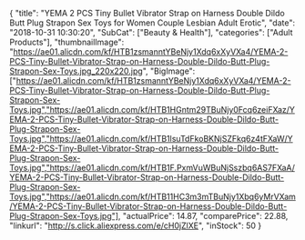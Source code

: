 {
	"title": "YEMA 2 PCS Tiny Bullet Vibrator Strap on Harness Double Dildo Butt Plug Strapon Sex Toys for Women Couple Lesbian Adult Erotic",
	"date": "2018-10-31 10:30:20",
	"SubCat": ["Beauty & Health"],
	"categories": ["Adult Products"],
	"thumbnailImage": "https://ae01.alicdn.com/kf/HTB1zsmanntYBeNjy1Xdq6xXyVXa4/YEMA-2-PCS-Tiny-Bullet-Vibrator-Strap-on-Harness-Double-Dildo-Butt-Plug-Strapon-Sex-Toys.jpg_220x220.jpg",
	"BigImage": ["https://ae01.alicdn.com/kf/HTB1zsmanntYBeNjy1Xdq6xXyVXa4/YEMA-2-PCS-Tiny-Bullet-Vibrator-Strap-on-Harness-Double-Dildo-Butt-Plug-Strapon-Sex-Toys.jpg","https://ae01.alicdn.com/kf/HTB1HGntm29TBuNjy0Fcq6zeiFXaz/YEMA-2-PCS-Tiny-Bullet-Vibrator-Strap-on-Harness-Double-Dildo-Butt-Plug-Strapon-Sex-Toys.jpg","https://ae01.alicdn.com/kf/HTB1lsuTdFkoBKNjSZFkq6z4tFXaW/YEMA-2-PCS-Tiny-Bullet-Vibrator-Strap-on-Harness-Double-Dildo-Butt-Plug-Strapon-Sex-Toys.jpg","https://ae01.alicdn.com/kf/HTB1F.PxmVuWBuNjSszbq6AS7FXaA/YEMA-2-PCS-Tiny-Bullet-Vibrator-Strap-on-Harness-Double-Dildo-Butt-Plug-Strapon-Sex-Toys.jpg","https://ae01.alicdn.com/kf/HTB11HC3m3mTBuNjy1Xbq6yMrVXam/YEMA-2-PCS-Tiny-Bullet-Vibrator-Strap-on-Harness-Double-Dildo-Butt-Plug-Strapon-Sex-Toys.jpg"],
	"actualPrice": 14.87,
	"comparePrice": 22.88,
	"linkurl": "http://s.click.aliexpress.com/e/cH0jZlXE",
	"inStock": 50
}
